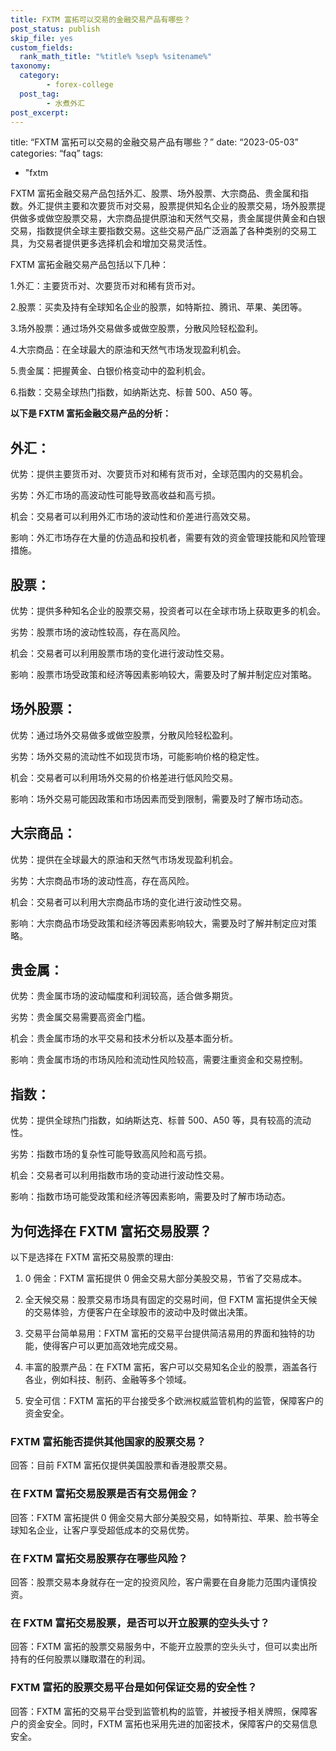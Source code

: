```yaml
---
title: FXTM 富拓可以交易的金融交易产品有哪些？
post_status: publish
skip_file: yes
custom_fields:
  rank_math_title: "%title% %sep% %sitename%"
taxonomy:
  category:
        - forex-college
  post_tag:
        - 水煮外汇
post_excerpt: 
---
```

title: “FXTM 富拓可以交易的金融交易产品有哪些？” date: “2023-05-03” categories: “faq” tags:

* "fxtm

FXTM 富拓金融交易产品包括外汇、股票、场外股票、大宗商品、贵金属和指数。外汇提供主要和次要货币对交易，股票提供知名企业的股票交易，场外股票提供做多或做空股票交易，大宗商品提供原油和天然气交易，贵金属提供黄金和白银交易，指数提供全球主要指数交易。这些交易产品广泛涵盖了各种类别的交易工具，为交易者提供更多选择机会和增加交易灵活性。

FXTM 富拓金融交易产品包括以下几种：

1.外汇：主要货币对、次要货币对和稀有货币对。

2.股票：买卖及持有全球知名企业的股票，如特斯拉、腾讯、苹果、美团等。

3.场外股票：通过场外交易做多或做空股票，分散风险轻松盈利。

4.大宗商品：在全球最大的原油和天然气市场发现盈利机会。

5.贵金属：把握黄金、白银价格变动中的盈利机会。

6.指数：交易全球热门指数，如纳斯达克、标普 500、A50 等。

**以下是 FXTM 富拓金融交易产品的分析：**

## 外汇：

优势：提供主要货币对、次要货币对和稀有货币对，全球范围内的交易机会。

劣势：外汇市场的高波动性可能导致高收益和高亏损。

机会：交易者可以利用外汇市场的波动性和价差进行高效交易。

影响：外汇市场存在大量的仿造品和投机者，需要有效的资金管理技能和风险管理措施。

## 股票：

优势：提供多种知名企业的股票交易，投资者可以在全球市场上获取更多的机会。

劣势：股票市场的波动性较高，存在高风险。

机会：交易者可以利用股票市场的变化进行波动性交易。

影响：股票市场受政策和经济等因素影响较大，需要及时了解并制定应对策略。

## 场外股票：

优势：通过场外交易做多或做空股票，分散风险轻松盈利。

劣势：场外交易的流动性不如现货市场，可能影响价格的稳定性。

机会：交易者可以利用场外交易的价格差进行低风险交易。

影响：场外交易可能因政策和市场因素而受到限制，需要及时了解市场动态。

## 大宗商品：

优势：提供在全球最大的原油和天然气市场发现盈利机会。

劣势：大宗商品市场的波动性高，存在高风险。

机会：交易者可以利用大宗商品市场的变化进行波动性交易。

影响：大宗商品市场受政策和经济等因素影响较大，需要及时了解并制定应对策略。

## 贵金属：

优势：贵金属市场的波动幅度和利润较高，适合做多期货。

劣势：贵金属交易需要高资金门槛。

机会：贵金属市场的水平交易和技术分析以及基本面分析。

影响：贵金属市场的市场风险和流动性风险较高，需要注重资金和交易控制。

## 指数：

优势：提供全球热门指数，如纳斯达克、标普 500、A50 等，具有较高的流动性。

劣势：指数市场的复杂性可能导致高风险和高亏损。

机会：交易者可以利用指数市场的变动进行波动性交易。

影响：指数市场可能受政策和经济等因素影响，需要及时了解市场动态。

## 为何选择在 FXTM 富拓交易股票？

以下是选择在 FXTM 富拓交易股票的理由:

1. 0 佣金：FXTM 富拓提供 0 佣金交易大部分美股交易，节省了交易成本。

1. 全天候交易：股票交易市场具有固定的交易时间，但 FXTM 富拓提供全天候的交易体验，方便客户在全球股市的波动中及时做出决策。

1. 交易平台简单易用：FXTM 富拓的交易平台提供简洁易用的界面和独特的功能，使得客户可以更加高效地完成交易。

1. 丰富的股票产品：在 FXTM 富拓，客户可以交易知名企业的股票，涵盖各行各业，例如科技、制药、金融等多个领域。

1. 安全可信：FXTM 富拓的平台接受多个欧洲权威监管机构的监管，保障客户的资金安全。



### FXTM 富拓能否提供其他国家的股票交易？

回答：目前 FXTM 富拓仅提供美国股票和香港股票交易。

### 在 FXTM 富拓交易股票是否有交易佣金？

回答：FXTM 富拓提供 0 佣金交易大部分美股交易，如特斯拉、苹果、脸书等全球知名企业，让客户享受超低成本的交易优势。

### 在 FXTM 富拓交易股票存在哪些风险？

回答：股票交易本身就存在一定的投资风险，客户需要在自身能力范围内谨慎投资。

### 在 FXTM 富拓交易股票，是否可以开立股票的空头头寸？

回答：FXTM 富拓的股票交易服务中，不能开立股票的空头头寸，但可以卖出所持有的任何股票以赚取潜在的利润。

### FXTM 富拓的股票交易平台是如何保证交易的安全性？

回答：FXTM 富拓的交易平台受到监管机构的监管，并被授予相关牌照，保障客户的资金安全。同时，FXTM 富拓也采用先进的加密技术，保障客户的交易信息安全。